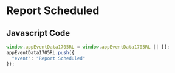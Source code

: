 # Report Scheduled

### 

## Javascript Code
```js
window.appEventData1705RL = window.appEventData1705RL || [];
appEventData1705RL.push({
  "event": "Report Scheduled"
});
```




